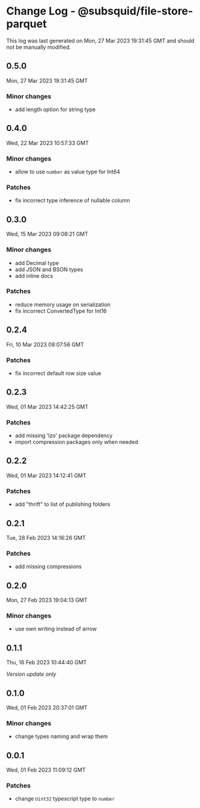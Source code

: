 # Change Log - @subsquid/file-store-parquet

This log was last generated on Mon, 27 Mar 2023 19:31:45 GMT and should not be manually modified.

## 0.5.0
Mon, 27 Mar 2023 19:31:45 GMT

### Minor changes

- add length option for string type

## 0.4.0
Wed, 22 Mar 2023 10:57:33 GMT

### Minor changes

- allow to use `number` as value type for Int64

### Patches

- fix incorrect type inference of nullable column

## 0.3.0
Wed, 15 Mar 2023 09:08:21 GMT

### Minor changes

- add Decimal type
- add JSON and BSON types
- add inline docs

### Patches

- reduce memory usage on serialization
- fix incorrect ConvertedType for Int16

## 0.2.4
Fri, 10 Mar 2023 08:07:56 GMT

### Patches

- fix incorrect default row size value

## 0.2.3
Wed, 01 Mar 2023 14:42:25 GMT

### Patches

- add missing 'lzo' package dependency
- import compression packages only when needed

## 0.2.2
Wed, 01 Mar 2023 14:12:41 GMT

### Patches

- add "thrift" to list of publishing folders

## 0.2.1
Tue, 28 Feb 2023 14:16:26 GMT

### Patches

- add missing compressions

## 0.2.0
Mon, 27 Feb 2023 19:04:13 GMT

### Minor changes

- use own writing instead of arrow

## 0.1.1
Thu, 16 Feb 2023 10:44:40 GMT

_Version update only_

## 0.1.0
Wed, 01 Feb 2023 20:37:01 GMT

### Minor changes

- change types naming and wrap them

## 0.0.1
Wed, 01 Feb 2023 11:09:12 GMT

### Patches

- change `Uint32` typescript type to `number`

